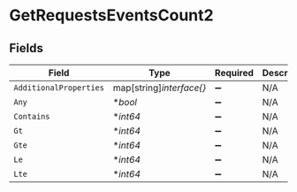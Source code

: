 # GetRequestsEventsCount2


## Fields

| Field                    | Type                     | Required                 | Description              |
| ------------------------ | ------------------------ | ------------------------ | ------------------------ |
| `AdditionalProperties`   | map[string]*interface{}* | :heavy_minus_sign:       | N/A                      |
| `Any`                    | **bool*                  | :heavy_minus_sign:       | N/A                      |
| `Contains`               | **int64*                 | :heavy_minus_sign:       | N/A                      |
| `Gt`                     | **int64*                 | :heavy_minus_sign:       | N/A                      |
| `Gte`                    | **int64*                 | :heavy_minus_sign:       | N/A                      |
| `Le`                     | **int64*                 | :heavy_minus_sign:       | N/A                      |
| `Lte`                    | **int64*                 | :heavy_minus_sign:       | N/A                      |